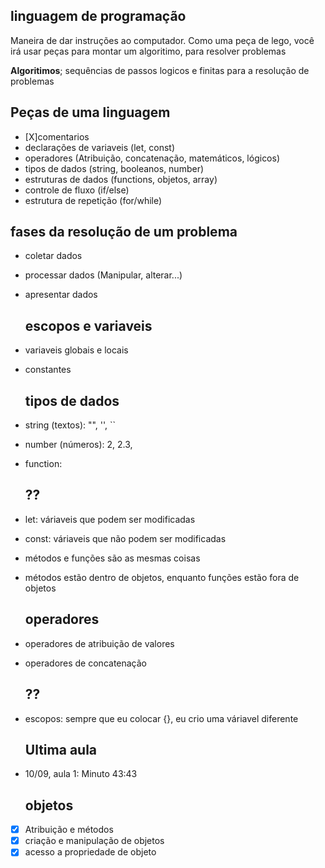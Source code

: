 ##  linguagem de programação 

Maneira de dar instruções ao computador.
Como uma peça de lego, você irá usar peças para montar um algoritimo, para resolver problemas 

  **Algoritimos**; sequências de passos logicos e finitas para a resolução de problemas 

  ## Peças de uma linguagem

  - [X]comentarios 
  - declarações de variaveis (let, const)
  - operadores (Atribuição, concatenação, matemáticos, lógicos)
  - tipos de dados (string, booleanos, number)
  - estruturas de dados (functions, objetos, array)
  - controle de fluxo (if/else)
  - estrutura de repetição (for/while)

  ## fases da resolução de um problema
  
- coletar dados 
- processar dados (Manipular, alterar...)
- apresentar dados

  ## escopos e variaveis

- variaveis globais e locais
- constantes

  ## tipos de dados

- string (textos): "", '', ``
- number (números): 2, 2.3, 
- function:

  ## ??

- let: váriaveis que podem ser modificadas
- const: váriaveis que não podem ser modificadas 
- métodos e funções são as mesmas coisas 
- métodos estão dentro de objetos, enquanto funções estão fora de objetos

  ## operadores 

- operadores de atribuição de valores 
- operadores de concatenação

  ## ??

- escopos: sempre que eu colocar {}, eu crio uma váriavel diferente

  ## Ultima aula

- 10/09, aula 1: Minuto 43:43

  ## objetos

- [x] Atribuição e métodos
- [x] criação e manipulação de objetos
- [x] acesso a propriedade de objeto